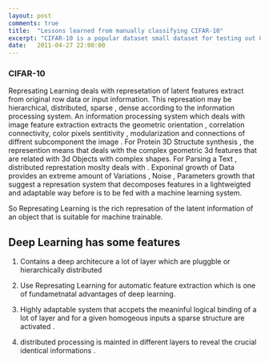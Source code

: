 ```yaml
---
layout: post
comments: true
title:  "Lessons learned from manually classifying CIFAR-10"
excerpt: "CIFAR-10 is a popular dataset small dataset for testing out Computer Vision Deep Learning learning methods. We're seeing a lot of improvements. But what is the human baseline?"
date:   2011-04-27 22:00:00
---
```


### CIFAR-10

Represating Learning deals with represetation of latent features extract from original row data or input information. This represation may be hierarchical, distributed, sparse , dense according to the information processing  system.  An information processing system which deals with image feature extraction  extracts the geometric orientation , correlation connectivity, color pixels sentitivity , modularization and connections of diffrent subcomponent the image . For Protein 3D Structute synthesis , the represention means that deals with the complex geometric 3d features that are related with 3d Objects with complex shapes. For Parsing a Text , distributed represtation  moslty deals with .
Exponinal growth of Data provides an extreme amount of Variations , Noise , Parameters growth that suggest a  represation system that decomposes features  in a lightweigted and adaptable way before is to be fed with a machine learning system.  

So Represating Learning is the rich represation of the latent information of an object that is suitable for  machine trainable.


<h2>Deep Learning has some features</h2>

1. Contains  a deep architecure a lot of layer which are pluggble or hierarchically distributed  

2. Use Represating Learning for automatic feature extraction which is one of fundametnatal advantages of deep learning.

3. Highly adaptable system that accpets the meaninful logical binding of a lot of layer and for a given homogeous inputs a sparse structure are activated .

4. distributed processing is mainted in different layers to  reveal the crucial identical informations .

